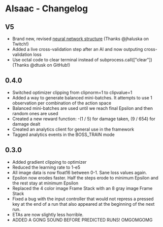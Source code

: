 # AIsaac - Changelog

## V5

* Brand new, revised [neural network structure](https://github.com/SerpentAI/Serpent/blob/master/lib/machine_learning/reinforcement_learning/dqn.py#L332) (Thanks @jhaluska on Twitch!)
* Added a live cross-validation step after an AI and now outputing cross-validation loss
* Use octal code to clear terminal instead of subprocess.call(["clear"]) (Thanks @dtusk on GitHub!)

## 0.4.0

* Switched optimizer clipping from clipnorm=1 to clipvalue=1
* Added a way to generate balanced mini-batches. It attempts to use 1 observation per combination of the action space
* Balanced mini-batches are used until we reach final Epsilon and then random ones are used
* Created a new reward function: -(1 / 5) for damage taken, (9 / 654) for damage dealt
* Created an analytics client for general use in the framework
* Tagged analytics events in the BOSS_TRAIN mode

## 0.3.0

* Added gradient clipping to optimizer
* Reduced the learning rate to 1-e5
* All image data is now float16 between 0-1. Sane loss values again.
* Epsilon now erodes faster. Half the steps erode to minimum Epsilon and the rest stay at minimum Epsilon
* Replaced the 4 color image Frame Stack with an 8 gray image Frame Stack
* Fixed a bug with the input controller that would not repress a pressed key at the end of a run that also appeared at the beginning of the next run.
* ETAs are now slightly less horrible.
* ADDED A GONG SOUND BEFORE PREDICTED RUNS! OMGOMGOMG
